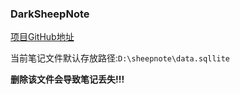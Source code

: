 ### DarkSheepNote

[项目GitHub地址](https://github.com/darkSheep404/sheepNote)

当前笔记文件默认存放路径:`D:\sheepnote\data.sqllite`

**删除该文件会导致笔记丢失!!!**